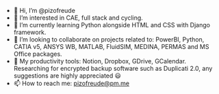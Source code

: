 - 👋 Hi, I’m @pizofreude
- 👀 I’m interested in CAE, full stack and cycling.
- 🌱 I’m currently learning Python alongside HTML and CSS with Django framework.
- 💞️ I’m looking to collaborate on projects related to: PowerBI, Python, CATIA v5, ANSYS WB, MATLAB, FluidSIM, MEDINA, PERMAS and MS Office packages.
- :100: My productivity tools: Notion, Dropbox, GDrive, GCalendar. Researching for encrypted backup software such as Duplicati 2.0, any suggestions are highly appreciated 😃
- 📫 How to reach me: pizofreude@pm.me

<!---
pizofreude/pizofreude is a ✨ special ✨ repository because its `README.md` (this file) appears on your GitHub profile.
You can click the Preview link to take a look at your changes.
--->
